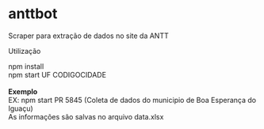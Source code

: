 # anttbot
Scraper para extração de dados no site da ANTT

Utilização

npm install <br />
npm start UF CODIGOCIDADE <br />
<br />
<b>Exemplo</b><br />
EX: npm start PR 5845 (Coleta de dados do municipio de Boa Esperança do Iguaçu)<br />
As informações são salvas no arquivo data.xlsx<br />
